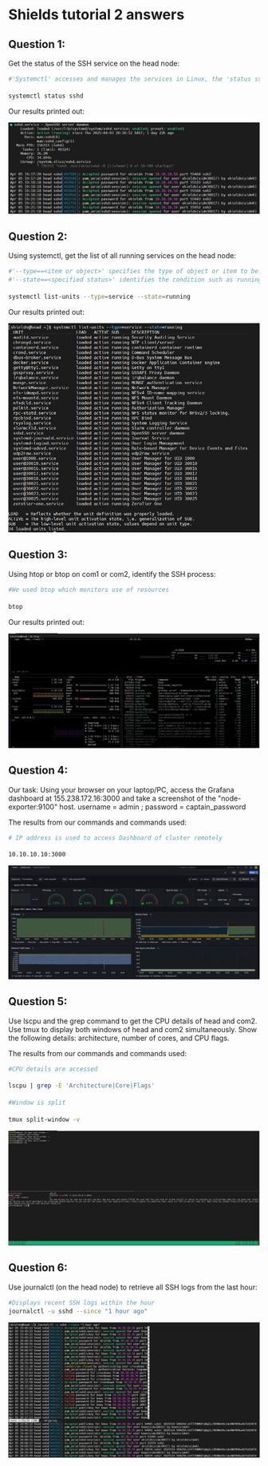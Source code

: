 # Shields tutorial 2 answers

## Question 1:

Get the status of the SSH service on the head node:

```bash
#'Systemctl' accesses and manages the services in Linux, the 'status sshd' lists the statuses of the SSH services

systemctl status sshd
```
Our results printed out:

![SSH service status on head note](Question1_Results.jpg)

## Question 2:

Using systemctl, get the list of all running services on the head node:

```bash
#'--type==<item or object>' specifies the type of object or item to be indentified
#'--state==<specified status>' identifies the condition such as running or inactive statuses

systemctl list-units --type=service --state=running
```
Our results printed out:

![List of running services on head note](Question2_Results.jpg)

## Question 3:

Using htop or btop on com1 or com2, identify the SSH process:

```bash
#We used btop which monitors use of resources

btop
```
Our results printed out:

![Identifiable SSH process](Question3_Results.jpg)

## Question 4:

Our task: Using your browser on your laptop/PC, access the Grafana dashboard at 155.238.172.16:3000 and take a screenshot of the "node-exporter:9100" host. username = admin ; password = captain_password

The results from our commands and commands used:

```bash
# IP address is used to access Dashboard of cluster remotely

10.10.10.10:3000
```
![View of dashboard](Question4_Results.jpg) 

## Question 5:

Use lscpu and the grep command to get the CPU details of head and com2. Use tmux to display both windows of head and com2 simultaneously. Show the following details: architecture, number of cores, and CPU flags.

The results from our commands and commands used:

```bash
#CPU details are accessed

lscpu | grep -E 'Architecture|Core|Flags'

#Window is split

tmux split-window -v
```
![Architecture, cores and CPU flags view](Question5_Results.jpg) 

## Question 6:

Use journalctl (on the head node) to retrieve all SSH logs from the last hour:

```bash
#Displays recent SSH logs within the hour
journalctl -u sshd --since "1 hour ago"
```

![List of SSH logs from last hour](Question6_Results.jpg)
```
